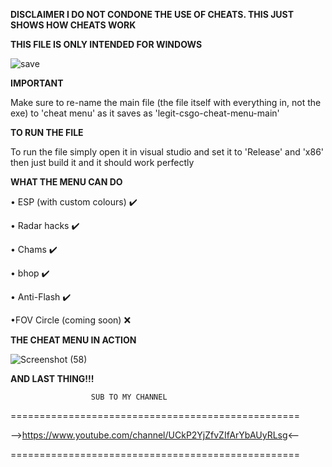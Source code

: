 **DISCLAIMER I DO NOT CONDONE THE USE OF CHEATS. THIS JUST SHOWS HOW CHEATS WORK**

**THIS FILE IS ONLY INTENDED FOR WINDOWS**

![save](https://user-images.githubusercontent.com/117538886/213336208-3aa11bee-5201-45cd-b199-bf9ed3c7aa43.jpg)

**IMPORTANT**

Make sure to re-name the main file (the file itself with everything in, not the exe) to 'cheat menu' as it saves as 'legit-csgo-cheat-menu-main'

**TO RUN THE FILE**

To run the file simply open it in visual studio and set it to 'Release' and 'x86' then just build it and it should work perfectly

**WHAT THE MENU CAN DO**

• ESP (with custom colours) ✔️

• Radar hacks ✔️

• Chams ✔️

• bhop ✔️

• Anti-Flash ✔️

•FOV Circle (coming soon) ❌

**THE CHEAT MENU IN ACTION**

![Screenshot (58)](https://user-images.githubusercontent.com/117538886/213336510-41881677-32e2-4816-a336-14f2a4f744e0.png)


**AND LAST THING!!!**

                      SUB TO MY CHANNEL
==================================================

-->https://www.youtube.com/channel/UCkP2YjZfvZIfArYbAUyRLsg<--

==================================================
